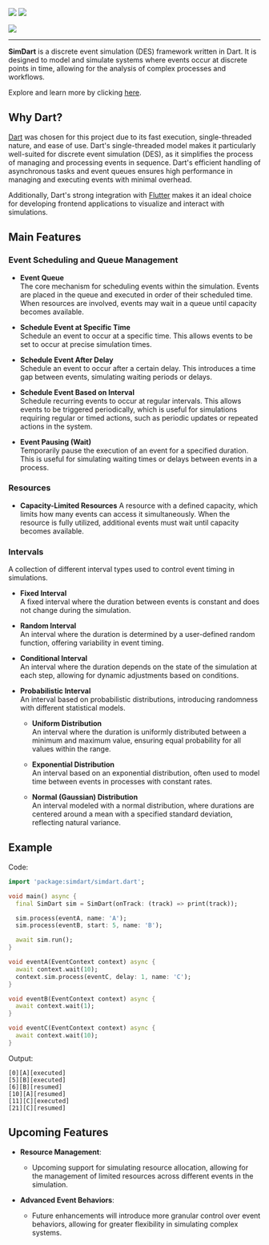 [![](https://img.shields.io/pub/v/simdart.svg)](https://pub.dev/packages/simdart)
[![](https://img.shields.io/badge/%F0%9F%91%8D%20and%20%E2%AD%90-are%20free-yellow)](#)

![](https://simdart.github.io/simdart-assets/simdart-text-128h.png)

---

**SimDart** is a discrete event simulation (DES) framework written in Dart.
It is designed to model and simulate systems where events occur at discrete points in time,
allowing for the analysis of complex processes and workflows.

Explore and learn more by clicking [here](https://simdart.github.io/simdart-demo/).

## Why Dart?

[Dart](https://dart.dev/) was chosen for this project due to its fast execution, single-threaded nature, and ease of use.
Dart's single-threaded model makes it particularly well-suited for discrete event simulation (DES),
as it simplifies the process of managing and processing events in sequence.
Dart's efficient handling of asynchronous tasks and event queues ensures
high performance in managing and executing events with minimal overhead.

Additionally, Dart's strong integration with [Flutter](https://flutter.dev/) makes it an ideal choice for developing
frontend applications to visualize and interact with simulations.

## Main Features

### Event Scheduling and Queue Management

- **Event Queue**  
  The core mechanism for scheduling events within the simulation. Events are placed in the queue and executed in order of their scheduled time. When resources are involved, events may wait in a queue until capacity becomes available.

- **Schedule Event at Specific Time**  
  Schedule an event to occur at a specific time. This allows events to be set to occur at precise simulation times.

- **Schedule Event After Delay**  
  Schedule an event to occur after a certain delay. This introduces a time gap between events, simulating waiting periods or delays.

- **Schedule Event Based on Interval**  
  Schedule recurring events to occur at regular intervals. This allows events to be triggered periodically, which is useful for simulations requiring regular or timed actions, such as periodic updates or repeated actions in the system.

- **Event Pausing (Wait)**  
  Temporarily pause the execution of an event for a specified duration. This is useful for simulating waiting times or delays between events in a process.

### Resources

- **Capacity-Limited Resources**
  A resource with a defined capacity, which limits how many events can access it simultaneously. When the resource is fully utilized, additional events must wait until capacity becomes available.

### Intervals

A collection of different interval types used to control event timing in simulations.

- **Fixed Interval**  
  A fixed interval where the duration between events is constant and does not change during the simulation.

- **Random Interval**  
  An interval where the duration is determined by a user-defined random function, offering variability in event timing.

- **Conditional Interval**  
  An interval where the duration depends on the state of the simulation at each step, allowing for dynamic adjustments based on conditions.

- **Probabilistic Interval**  
  An interval based on probabilistic distributions, introducing randomness with different statistical models.

  - **Uniform Distribution**  
    An interval where the duration is uniformly distributed between a minimum and maximum value, ensuring equal probability for all values within the range.

  - **Exponential Distribution**  
    An interval based on an exponential distribution, often used to model time between events in processes with constant rates.

  - **Normal (Gaussian) Distribution**  
    An interval modeled with a normal distribution, where durations are centered around a mean with a specified standard deviation, reflecting natural variance.

## Example

Code:
```dart
import 'package:simdart/simdart.dart';

void main() async {
  final SimDart sim = SimDart(onTrack: (track) => print(track));

  sim.process(eventA, name: 'A');
  sim.process(eventB, start: 5, name: 'B');

  await sim.run();
}

void eventA(EventContext context) async {
  await context.wait(10);
  context.sim.process(eventC, delay: 1, name: 'C');
}

void eventB(EventContext context) async {
  await context.wait(1);
}

void eventC(EventContext context) async {
  await context.wait(10);
}
```

Output:
```
[0][A][executed]
[5][B][executed]
[6][B][resumed]
[10][A][resumed]
[11][C][executed]
[21][C][resumed]
```

## Upcoming Features

- **Resource Management**:
  - Upcoming support for simulating resource allocation, allowing for the management of limited resources across different events in the simulation.

- **Advanced Event Behaviors**:
  - Future enhancements will introduce more granular control over event behaviors, allowing for greater flexibility in simulating complex systems.

